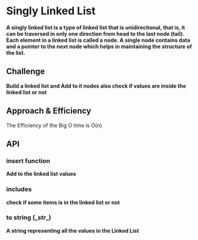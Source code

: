 # Singly Linked List
**A singly linked list is a type of linked list that is unidirectional, that is, it can be traversed in only one direction from head to the last node (tail). Each element in a linked list is called a node. A single node contains data and a pointer to the next node which helps in maintaining the structure of the list.**

## Challenge

**Build a linked list and Add to it nodes also check if values are inside the linked list or not**

## Approach & Efficiency

The Efficiency of the Big O time is O(n)

## API

### insert function

**Add to the linked list values**

### includes

**check if some items is in the linked list or not**

### to string (\__str__\)

**A string representing all the values in the Linked List**



